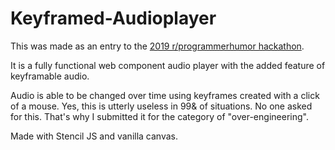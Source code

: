 # Keyframed-Audioplayer

This was made as an entry to the [2019 r/programmerhumor hackathon](https://www.programmerhumor.org/Hackathon).

It is a fully functional web component audio player with the added feature of keyframable audio.

Audio is able to be changed over time using keyframes created with a click of a mouse. Yes, this is utterly useless in 99& of situations. No one asked for this. That's why I submitted it for the category of "over-engineering".

Made with Stencil JS and vanilla canvas.